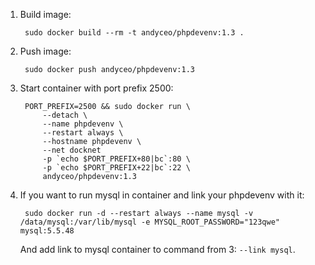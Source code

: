 1. Build image:

        sudo docker build --rm -t andyceo/phpdevenv:1.3 .

2. Push image:

        sudo docker push andyceo/phpdevenv:1.3

3. Start container with port prefix 2500:

        PORT_PREFIX=2500 && sudo docker run \
            --detach \
            --name phpdevenv \
            --restart always \
            --hostname phpdevenv \
            --net docknet
            -p `echo $PORT_PREFIX+80|bc`:80 \
            -p `echo $PORT_PREFIX+22|bc`:22 \
            andyceo/phpdevenv:1.3

4. If you want to run mysql in container and link your phpdevenv with it:

        sudo docker run -d --restart always --name mysql -v /data/mysql:/var/lib/mysql -e MYSQL_ROOT_PASSWORD="123qwe" mysql:5.5.48

    And add link to mysql container to command from 3: `--link mysql`.
